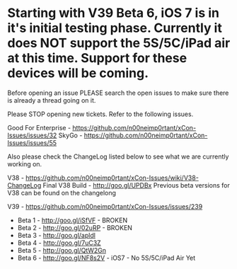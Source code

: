 # Starting with V39 Beta 6, iOS 7 is in it's initial testing phase. Currently it does NOT support the 5S/5C/iPad air at this time. Support for these devices will be coming. 

Before opening an issue PLEASE search the open issues to make sure there is already a thread going on it.

Please STOP opening new tickets. Refer to the following issues.

Good For Enterprise - https://github.com/n00neimp0rtant/xCon-Issues/issues/32
SkyGo - https://github.com/n00neimp0rtant/xCon-Issues/issues/55

Also please check the ChangeLog listed below to see what we are currently working on.

V38 - https://github.com/n00neimp0rtant/xCon-Issues/wiki/V38-ChangeLog
Final V38 Build - http://goo.gl/UPDBx
Previous beta versions for V38 can be found on the changelong

V39  - https://github.com/n00neimp0rtant/xCon-Issues/issues/239
* Beta 1 - http://goo.gl/iSfVF - BROKEN
* Beta 2 - http://goo.gl/02uRP - BROKEN
* Beta 3 - http://goo.gl/apldl
* Beta 4 - http://goo.gl/7uC3Z
* Beta 5 - http://goo.gl/QtW2Gn
* Beta 6 - http://goo.gl/NF8s2V - iOS7 - No 5S/5C/iPad Air Yet
